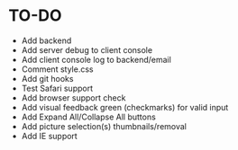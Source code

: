# TO-DO

-  Add backend
-  Add server debug to client console
-  Add client console log to backend/email
-  Comment style.css
-  Add git hooks
-  Test Safari support
-  Add browser support check
-  Add visual feedback green (checkmarks) for valid input
-  Add Expand All/Collapse All buttons
-  Add picture selection(s) thumbnails/removal
-  Add IE support
